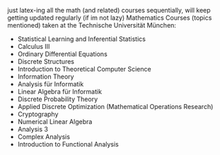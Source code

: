 just latex-ing all the math (and related) courses sequentially, will keep getting updated regularly (if im not lazy)
Mathematics Courses (topics mentioned) taken at the Technische Universität München:
- Statistical Learning and Inferential Statistics
- Calculus III
- Ordinary Differential Equations
- Discrete Structures
- Introduction to Theoretical Computer Science
- Information Theory
- Analysis für Informatik
- Linear Algebra für Informatik
- Discrete Probability Theory
- Applied Discrete Optimization (Mathematical Operations Research)
- Cryptography 
- Numerical Linear Algebra 
- Analysis 3
- Complex Analysis
- Introduction to Functional Analysis

  

